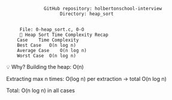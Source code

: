                   GitHub repository: holbertonschool-interview
                        Directory: heap_sort


         File: 0-heap_sort.c, 0-O
         🔁 Heap Sort Time Complexity Recap
        Case	Time Complexity
        Best Case	O(n log n)
        Average Case	O(n log n)
        Worst Case	O(n log n)

💡 Why?
Building the heap: O(n)

Extracting max n times: O(log n) per extraction → total O(n log n)

Total: O(n log n) in all cases
